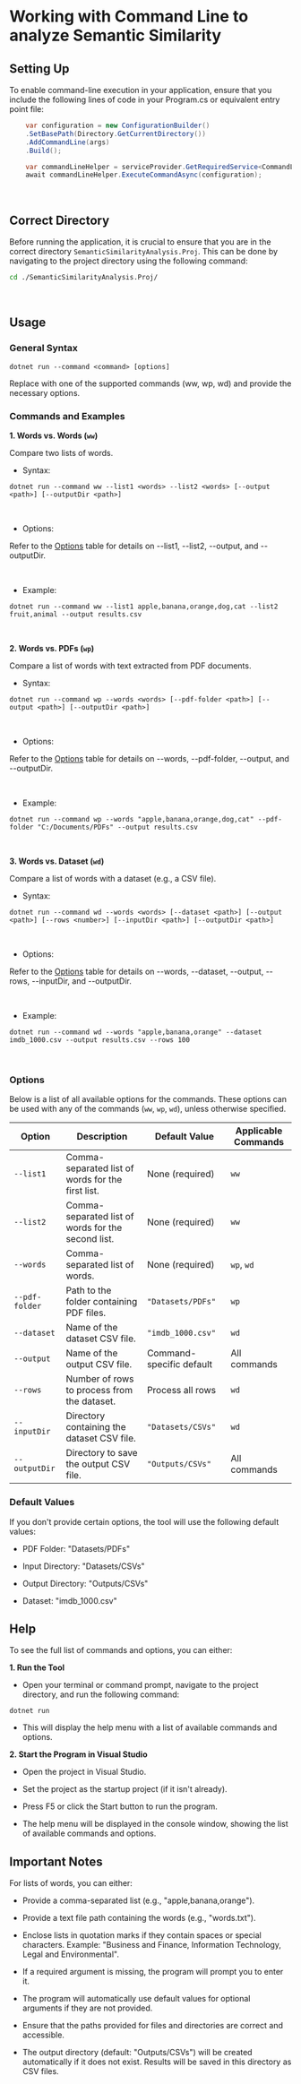 # Working with Command Line to analyze Semantic Similarity

## Setting Up

To enable command-line execution in your application, ensure that you include the following lines of code in your Program.cs or equivalent entry point file:

```csharp
    var configuration = new ConfigurationBuilder()
    .SetBasePath(Directory.GetCurrentDirectory()) 
    .AddCommandLine(args)
    .Build();

    var commandLineHelper = serviceProvider.GetRequiredService<CommandLineHelper>();
    await commandLineHelper.ExecuteCommandAsync(configuration);
```

<br/>

## Correct Directory

Before running the application, it is crucial to ensure that you are in the correct directory `SemanticSimilarityAnalysis.Proj`. This can be done by navigating to the project directory using the following command:

```bash
cd ./SemanticSimilarityAnalysis.Proj/
```

<br/>

## Usage
### General Syntax

```
dotnet run --command <command> [options]
```

Replace <command> with one of the supported commands (ww, wp, wd) and provide the necessary options.

### Commands and Examples
**1. Words vs. Words (`ww`)**

Compare two lists of words.

- Syntax:

```
dotnet run --command ww --list1 <words> --list2 <words> [--output <path>] [--outputDir <path>]
```

<br/>

- Options:

Refer to the [Options](#options) table for details on --list1, --list2, --output, and --outputDir.

<br/>

- Example:

```
dotnet run --command ww --list1 apple,banana,orange,dog,cat --list2 fruit,animal --output results.csv
```

<br/>

**2. Words vs. PDFs (`wp`)**

Compare a list of words with text extracted from PDF documents.

- Syntax:

```
dotnet run --command wp --words <words> [--pdf-folder <path>] [--output <path>] [--outputDir <path>]
```

<br/>

- Options:

Refer to the [Options](#options) table for details on --words, --pdf-folder, --output, and --outputDir.

<br/>

- Example:

```
dotnet run --command wp --words "apple,banana,orange,dog,cat" --pdf-folder "C:/Documents/PDFs" --output results.csv
```

<br/>

**3. Words vs. Dataset (`wd`)**

Compare a list of words with a dataset (e.g., a CSV file).

- Syntax:

```
dotnet run --command wd --words <words> [--dataset <path>] [--output <path>] [--rows <number>] [--inputDir <path>] [--outputDir <path>]
```

<br/>

- Options:

Refer to the [Options](#options) table for details on --words, --dataset, --output, --rows, --inputDir, and --outputDir.

<br/>

- Example:

```
dotnet run --command wd --words "apple,banana,orange" --dataset imdb_1000.csv --output results.csv --rows 100
```

<br/>

### Options

Below is a list of all available options for the commands. These options can be used with any of the commands (`ww`, `wp`, `wd`), unless otherwise specified.

| **Option**         | **Description**                                                                 | **Default Value**       | **Applicable Commands** |
|---------------------|---------------------------------------------------------------------------------|-------------------------|--------------------------|
| `--list1`           | Comma-separated list of words for the first list.                               | None (required)         | `ww`                    |
| `--list2`           | Comma-separated list of words for the second list.                              | None (required)         | `ww`                    |
| `--words`           | Comma-separated list of words.                                                  | None (required)         | `wp`, `wd`              |
| `--pdf-folder`      | Path to the folder containing PDF files.                                         | `"Datasets/PDFs"`       | `wp`                    |
| `--dataset`         | Name of the dataset CSV file.                                                   | `"imdb_1000.csv"`       | `wd`                    |
| `--output`          | Name of the output CSV file.                                                    | Command-specific default| All commands            |
| `--rows`            | Number of rows to process from the dataset.                                     | Process all rows        | `wd`                    |
| `--inputDir`        | Directory containing the dataset CSV file.                                      | `"Datasets/CSVs"`       | `wd`                    |
| `--outputDir`       | Directory to save the output CSV file.                                          | `"Outputs/CSVs"`        | All commands            |

### Default Values

If you don't provide certain options, the tool will use the following default values:

- PDF Folder: "Datasets/PDFs"

- Input Directory: "Datasets/CSVs"

- Output Directory: "Outputs/CSVs"

- Dataset: "imdb_1000.csv"


## Help
To see the full list of commands and options, you can either:

**1. Run the Tool**

- Open your terminal or command prompt, navigate to the project directory, and run the following command:
```
dotnet run
```
- This will display the help menu with a list of available commands and options.

**2. Start the Program in Visual Studio**

- Open the project in Visual Studio.
 
- Set the project as the startup project (if it isn't already).

- Press F5 or click the Start button to run the program.

- The help menu will be displayed in the console window, showing the list of available commands and options.

## Important Notes

For lists of words, you can either:

- Provide a comma-separated list (e.g., "apple,banana,orange").

- Provide a text file path containing the words (e.g., "words.txt").

- Enclose lists in quotation marks if they contain spaces or special characters.
    Example: "Business and Finance, Information Technology, Legal and Environmental".

- If a required argument is missing, the program will prompt you to enter it.

- The program will automatically use default values for optional arguments if they are not provided.

- Ensure that the paths provided for files and directories are correct and accessible.

- The output directory (default: "Outputs/CSVs") will be created automatically if it does not exist. Results will be saved in this directory as CSV files.
